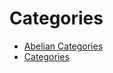 <!-- generated by markdown-notes-tree -->

# Categories

<!-- optional markdown-notes-tree directory description starts here -->

<!-- optional markdown-notes-tree directory description ends here -->

- [Abelian Categories](Abelian_Categories.md)
- [Categories](Categories.md)
